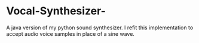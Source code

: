 # Vocal-Synthesizer-
A java version of my python sound synthesizer. I refit this implementation to accept audio voice samples in place of a sine wave.
